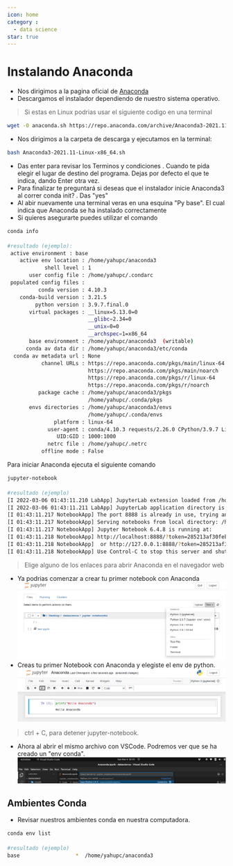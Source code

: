 ```yaml
---
icon: home
category :
  - data science
star: true
---
```

# Instalando Anaconda
+ Nos dirigimos a la pagina oficial de [Anaconda](https://www.anaconda.com/)
+ Descargamos el instalador dependiendo de nuestro sistema operativo.
> Si estas en Linux podrias usar el siguiente codigo en una terminal
```sh
wget -0 anaconda.sh https://repo.anaconda.com/archive/Anaconda3-2021.11-Linux-x86_64.sh
```
+ Nos dirigimos a la carpeta de descarga y ejecutamos en la terminal:
```sh
bash Anaconda3-2021.11-Linux-x86_64.sh
```
+ Das enter para revisar los Terminos y condiciones . Cuando te pida elegir el lugar de destino del programa. Dejas por defecto el que te indica, dando Enter otra vez.
+ Para finalizar te preguntará si deseas que el instalador inicie Anaconda3 al correr conda init? . Das "yes"
+ Al abir nuevamente una terminal veras en una esquina "Py base". El cual indica que Anaconda se ha instalado correctamente
+ Si quieres asegurarte puedes utilizar el comando
```sh
conda info

#resultado (ejemplo):
 active environment : base
    active env location : /home/yahupc/anaconda3
            shell level : 1
       user config file : /home/yahupc/.condarc
 populated config files : 
          conda version : 4.10.3
    conda-build version : 3.21.5
         python version : 3.9.7.final.0
       virtual packages : __linux=5.13.0=0
                          __glibc=2.34=0
                          __unix=0=0
                          __archspec=1=x86_64
       base environment : /home/yahupc/anaconda3  (writable)
      conda av data dir : /home/yahupc/anaconda3/etc/conda
  conda av metadata url : None
           channel URLs : https://repo.anaconda.com/pkgs/main/linux-64
                          https://repo.anaconda.com/pkgs/main/noarch
                          https://repo.anaconda.com/pkgs/r/linux-64
                          https://repo.anaconda.com/pkgs/r/noarch
          package cache : /home/yahupc/anaconda3/pkgs
                          /home/yahupc/.conda/pkgs
       envs directories : /home/yahupc/anaconda3/envs
                          /home/yahupc/.conda/envs
               platform : linux-64
             user-agent : conda/4.10.3 requests/2.26.0 CPython/3.9.7 Linux/5.13.0-30-generic ubuntu/21.10 glibc/2.34
                UID:GID : 1000:1000
             netrc file : /home/yahupc/.netrc
           offline mode : False

```
Para iniciar Anaconda ejecuta el siguiente comando
```sh
jupyter-notebook

#resultado (ejemplo)
[I 2022-03-06 01:43:11.210 LabApp] JupyterLab extension loaded from /home/yahupc/.local/lib/python3.9/site-packages/jupyterlab
[I 2022-03-06 01:43:11.211 LabApp] JupyterLab application directory is /home/yahupc/.local/share/jupyter/lab
[I 01:43:11.217 NotebookApp] The port 8888 is already in use, trying another port.
[I 01:43:11.217 NotebookApp] Serving notebooks from local directory: /home/yahupc
[I 01:43:11.217 NotebookApp] Jupyter Notebook 6.4.8 is running at:
[I 01:43:11.218 NotebookApp] http://localhost:8888/?token=285213af30feb0ff450e0b2a5e83ab18e1ced001218275c1
[I 01:43:11.218 NotebookApp]  or http://127.0.0.1:8888/?token=285213af30feb0ff450e0b2a5e83ab18e1ced001218275c1
[I 01:43:11.218 NotebookApp] Use Control-C to stop this server and shut down all kernels (twice to skip confirmation).
```
> Elige alguno de los enlaces para abrir Anaconda en el navegador web
+ Ya podrias comenzar a crear tu primer notebook con Anaconda
![Jupyter Notebook](../../docs/.vuepress/public/datascience/jupyter-anaconda.png)
+ Creas tu primer Notebook con Anaconda y elegiste el env de python.
![Notebook con Anaconda](../../docs/.vuepress/public/datascience/anaconda1.png)
> ctrl + C, para detener jupyter-notebook.
+ Ahora al abrir el mismo archivo con VSCode. Podremos ver que se ha creado un "env conda".
![Anaconda en VSCode](../../docs/.vuepress/public/datascience/anaconda2.png)

## Ambientes Conda

+ Revisar nuestros ambientes conda en nuestra computadora.
```sh
conda env list

#resultado (ejemplo)
base                  *  /home/yahupc/anaconda3
```